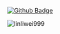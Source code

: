 [![Github Badge](https://img.shields.io/badge/-linliwei999-grey?style=flat&logo=github&logoColor=white&link=https://github.com/linliwei999/)](https://www.github.com/linliwei999/)
<p align=left> <img src=https://komarev.com/ghpvc/?username=linliwei999 alt=linliwei999 /> </p>

<!--
<a href="https://github.com/linliwei999">
  <img align="center" alt="GitHub Stats" src="https://github-readme-stats.vercel.app/api?username=linliwei999&show_icons=true&include_all_commits=true" />
</a>
--!>

